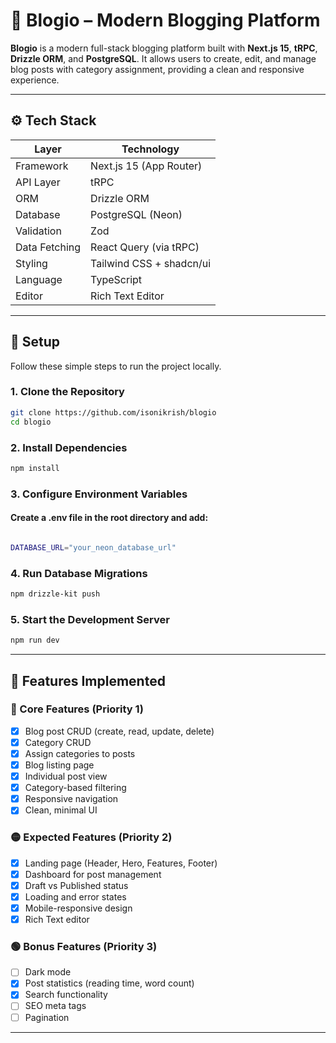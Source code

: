 # 📝 Blogio – Modern Blogging Platform

**Blogio** is a modern full-stack blogging platform built with **Next.js 15**, **tRPC**, **Drizzle ORM**, and **PostgreSQL**. It allows users to create, edit, and manage blog posts with category assignment, providing a clean and responsive experience.

---

## ⚙️ Tech Stack

| Layer | Technology |
|-------|-------------|
| Framework | Next.js 15 (App Router) |
| API Layer | tRPC |
| ORM | Drizzle ORM |
| Database | PostgreSQL (Neon) |
| Validation | Zod |
| Data Fetching | React Query (via tRPC) |
| Styling | Tailwind CSS + shadcn/ui |
| Language | TypeScript |
| Editor | Rich Text Editor |

---

## 🔧 Setup

Follow these simple steps to run the project locally.

### 1. Clone the Repository
```bash
git clone https://github.com/isonikrish/blogio
cd blogio
```
### 2. Install Dependencies
```bash
npm install
```
### 3. Configure Environment Variables
#### Create a .env file in the root directory and add:
```bash

DATABASE_URL="your_neon_database_url"
```

### 4. Run Database Migrations
```bash
npm drizzle-kit push
```
### 5. Start the Development Server
```bash
npm run dev
```
---

## 🔧 Features Implemented

### 🔴 Core Features (Priority 1)
- [x] Blog post CRUD (create, read, update, delete)
- [x] Category CRUD
- [x] Assign categories to posts
- [x] Blog listing page
- [x] Individual post view
- [x] Category-based filtering
- [x] Responsive navigation
- [x] Clean, minimal UI

### 🟡 Expected Features (Priority 2)
- [x] Landing page (Header, Hero, Features, Footer)
- [x] Dashboard for post management
- [x] Draft vs Published status
- [x] Loading and error states
- [x] Mobile-responsive design
- [x] Rich Text editor

### 🟢 Bonus Features (Priority 3)
- [ ] Dark mode
- [x] Post statistics (reading time, word count)
- [x] Search functionality
- [ ] SEO meta tags
- [ ] Pagination

---


